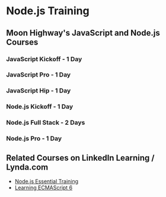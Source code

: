 Node.js Training
=======


## Moon Highway's JavaScript and Node.js Courses

### JavaScript Kickoff - 1 Day

### JavaScript Pro - 1 Day

### JavaScript Hip - 1 Day

### Node.js Kickoff - 1 Day

### Node.js Full Stack - 2 Days

### Node.js Pro - 1 Day

## Related Courses on LinkedIn Learning / Lynda.com

* [Node.js Essential Training](#)
* [Learning ECMAScript 6](#)
